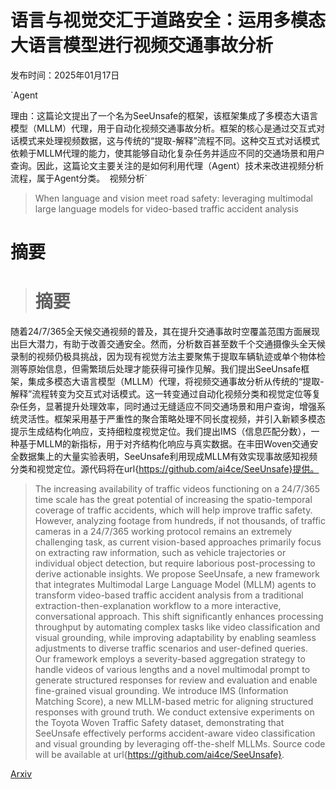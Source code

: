 # 语言与视觉交汇于道路安全：运用多模态大语言模型进行视频交通事故分析

发布时间：2025年01月17日

`Agent

理由：这篇论文提出了一个名为SeeUnsafe的框架，该框架集成了多模态大语言模型（MLLM）代理，用于自动化视频交通事故分析。框架的核心是通过交互式对话模式来处理视频数据，这与传统的“提取-解释”流程不同。这种交互式对话模式依赖于MLLM代理的能力，使其能够自动化复杂任务并适应不同的交通场景和用户查询。因此，这篇论文主要关注的是如何利用代理（Agent）技术来改进视频分析流程，属于Agent分类。` `视频分析`

> When language and vision meet road safety: leveraging multimodal large language models for video-based traffic accident analysis

# 摘要

> # 摘要
随着24/7/365全天候交通视频的普及，其在提升交通事故时空覆盖范围方面展现出巨大潜力，有助于改善交通安全。然而，分析数百甚至数千个交通摄像头全天候录制的视频仍极具挑战，因为现有视觉方法主要聚焦于提取车辆轨迹或单个物体检测等原始信息，但需繁琐后处理才能获得可操作见解。我们提出SeeUnsafe框架，集成多模态大语言模型（MLLM）代理，将视频交通事故分析从传统的“提取-解释”流程转变为交互式对话模式。这一转变通过自动化视频分类和视觉定位等复杂任务，显著提升处理效率，同时通过无缝适应不同交通场景和用户查询，增强系统灵活性。框架采用基于严重性的聚合策略处理不同长度视频，并引入新颖多模态提示生成结构化响应，支持细粒度视觉定位。我们提出IMS（信息匹配分数），一种基于MLLM的新指标，用于对齐结构化响应与真实数据。在丰田Woven交通安全数据集上的大量实验表明，SeeUnsafe利用现成MLLM有效实现事故感知视频分类和视觉定位。源代码将在url{https://github.com/ai4ce/SeeUnsafe}提供。

> The increasing availability of traffic videos functioning on a 24/7/365 time scale has the great potential of increasing the spatio-temporal coverage of traffic accidents, which will help improve traffic safety. However, analyzing footage from hundreds, if not thousands, of traffic cameras in a 24/7/365 working protocol remains an extremely challenging task, as current vision-based approaches primarily focus on extracting raw information, such as vehicle trajectories or individual object detection, but require laborious post-processing to derive actionable insights. We propose SeeUnsafe, a new framework that integrates Multimodal Large Language Model (MLLM) agents to transform video-based traffic accident analysis from a traditional extraction-then-explanation workflow to a more interactive, conversational approach. This shift significantly enhances processing throughput by automating complex tasks like video classification and visual grounding, while improving adaptability by enabling seamless adjustments to diverse traffic scenarios and user-defined queries. Our framework employs a severity-based aggregation strategy to handle videos of various lengths and a novel multimodal prompt to generate structured responses for review and evaluation and enable fine-grained visual grounding. We introduce IMS (Information Matching Score), a new MLLM-based metric for aligning structured responses with ground truth. We conduct extensive experiments on the Toyota Woven Traffic Safety dataset, demonstrating that SeeUnsafe effectively performs accident-aware video classification and visual grounding by leveraging off-the-shelf MLLMs. Source code will be available at url{https://github.com/ai4ce/SeeUnsafe}.

[Arxiv](https://arxiv.org/abs/2501.10604)